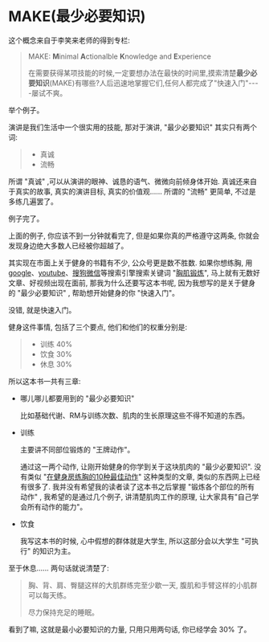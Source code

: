 # MAKE(最少必要知识)

这个概念来自于李笑来老师的得到专栏:
> MAKE: **M**inimal **A**ctionalble **K**nowledge and **E**xperience
>
>在需要获得某项技能的时候,一定要想办法在最快的时间里,摸索清楚**最少必要知识**(MAKE)有哪些?人后迅速地掌握它们,任何人都完成了"快速入门"----屡试不爽。

举个例子。

演讲是我们生活中一个很实用的技能, 那对于演讲, "最少必要知识" 其实只有两个词:

> * 真诚
> * 流畅

所谓 "真诚" ,可以从演讲的眼神、诚恳的语气、微微向前倾身体开始. 真诚还来自于真实的故事, 真实的演讲目标, 真实的价值观...... 所谓的 "流畅" 更简单, 不过是多练几遍罢了。

例子完了。

上面的例子, 你应该不到一分钟就看完了, 但是如果你真的严格遵守这两条, 你就会发现身边绝大多数人已经被你超越了。

其实现在市面上关于健身的书籍有不少, 公众号更是数不胜数. 如果你想练胸, 用 [google](https://www.google.com/)、[youtube](https://www.youtube.com/)、[搜狗微信](https://weixin.sogou.com/)等搜索引擎搜索关键词 "[胸肌锻炼](https://weixin.sogou.com/weixin?type=2&query=%E8%83%B8%E8%82%8C%E9%94%BB%E7%82%BC&ie=utf8&s_from=input&_sug_=n&_sug_type_=1&w=01015002&sut=3319&sst0=1555727857560&lkt=1%2C1555727855693%2C1555727855693&oq=&ri=8&sourceid=sugg)", 马上就有无数好文章、好视频出现在面前, 那我为什么还要写这本书呢, 因为我想写的是关于健身的 "最少必要知识" , 帮助想开始健身的你 "快速入门"。

没错,  就是快速入门。

健身这件事情, 包括了三个要点, 他们和他们的权重分别是:

> * 训练  40%
> * 饮食  30%
> * 休息  30%

所以这本书一共有三章:

* 哪儿哪儿都要用到的 "最少必要知识"

  比如基础代谢、RM与训练次数、肌肉的生长原理这些不得不知道的东西。

* 训练

  主要讲不同部位锻炼的 "王牌动作"。

  通过这一两个动作, 让刚开始健身的你学到关于这块肌肉的 "最少必要知识". 没有类似 "[在健身房练胸的10种最佳动作](https://www.bodybuilding.com/content/10-best-chest-exercises-for-building-muscle.html)" 这种类型的文章, 类似的东西网上已经有很多了. 我并没有希望我的读者读了这本书之后掌握 "锻炼各个部位的所有动作" , 我希望的是通过几个例子, 讲清楚肌肉工作的原理, 让大家具有"自己学会所有动作的能力"。

* 饮食

  我写这本书的时候, 心中假想的群体就是大学生, 所以这部分会以大学生 "可执行" 的知识为主。

至于休息...... 两句话就说清楚了:

> 胸、背、肩、臀腿这样的大肌群练完至少歇一天, 腹肌和手臂这样的小肌群可以每天练。
>
> 尽力保持充足的睡眠。

看到了嘛, 这就是最小必要知识的力量, 只用只用两句话, 你已经学会 30% 了。